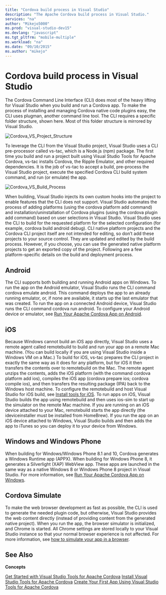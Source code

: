 ```yaml
---
title: "Cordova build process in Visual Studio"
description: "The Apache Cordova build process in Visual Studio."
services: "na"
author: "Mikejo5000"
ms.prod: "visual-studio-dev15"
ms.devlang: "javascript"
ms.tgt_pltfrm: "mobile-multiple"
ms.workload: "na"
ms.date: "09/10/2015"
ms.author: "mikejo"
---
```


# Cordova build process in Visual Studio

The Cordova Command Line Interface (CLI) does most of the heavy lifting for Visual Studio when you build and run a Cordova app. To make the process of installing and managing Cordova native code plugins easy, the CLI uses plugman, another command line tool. The CLI requires a specific folder structure, shown here. Most of this folder structure is mirrored by Visual Studio.

 ![Cordova_VS_Project_Structure](media/deploy-and-run-app/IC757826.png)

 To leverage the CLI from the Visual Studio project, Visual Studio uses a CLI pre-processor called vs-tac, which is a Node.js (npm) package. The first time you build and run a project built using Visual Studio Tools for Apache Cordova, vs-tac installs Cordova, the Ripple Emulator, and other required dependencies. It is the job of vs-tac to accept a build, pre-process the Visual Studio project, execute the specified Cordova CLI build system command, and run (or emulate) the app.

 ![Cordova_VS_Build_Process](media/deploy-and-run-app/IC795794.png)

 When building, Visual Studio injects its own custom hooks into the project to enable features that the CLI does not support. Visual Studio automates the process of adding platforms (using the cordova platform add command) and installation/uninstallation of Cordova plugins (using the cordova plugin add command) based on user selections in Visual Studio. Visual Studio uses the CLI to build for the requested platform for the selected configuration (for example, cordova build android debug). CLI native platform projects and the Cordova CLI project itself are not intended for editing, so don’t add these projects to your source control. They are updated and edited by the build process. However, if you choose, you can use the generated native platform projects to get an exported copy of the project. Following are a few platform-specific details on the build and deployment process.

## Android

The CLI supports both building and running Android apps on Windows. To run the app on the Android emulator, Visual Studio runs the CLI command cordova emulate android. This command deploys the app to an already running emulator, or, if none are available, it starts up the last emulator that was created. To run the app on a connected Android device, Visual Studio runs the CLI command cordova run android. To configure your Android device or emulator, see [Run Your Apache Cordova App on Android](run-app-android.md).

## iOS

Because Windows cannot build an iOS app directly, Visual Studio uses a remote agent called remotebuild to build and run your app on a remote Mac machine. (You can build locally if you are using Visual Studio inside a Windows VM on a Mac.) To build for iOS, vs-tac prepares the CLI project in exactly the same way as it does for any platform, but for iOS it then transfers the contents over to remotebuild on the Mac. The remote agent unzips the contents, adds the iOS platform (with the command cordova platform add ios), compiles the iOS app (cordova prepare ios; cordova compile ios), and then transfers the resulting package (IPA) back to the Windows host machine. To configure the remotebuild and host Visual Studio for iOS build, see [Install tools for iOS](../first-steps/ios-guide.md). To run apps on iOS, Visual Studio builds the app using remotebuild and then uses ios-sim to start up the simulator on the remote Mac machine. If you are running on an iOS device attached to your Mac, remotebuild starts the app directly (the ideviceinstaller must be installed from HomeBrew). If you run the app on an iOS device attached to Windows, Visual Studio builds and then adds the app to iTunes so you can deploy it to your device from Windows.

## Windows and Windows Phone

When building for Windows/Windows Phone 8.1 and 10, Cordova generates a Windows Runtime app (APPX). When building for Windows Phone 8, it generates a Silverlight (XAP) WebView app. These apps are launched in the same way as a native Windows 8 or Windows Phone 8 project in Visual Studio. For more information, see [Run Your Apache Cordova App on Windows](run-app-windows.md).

## Cordova Simulate

To make the web browser development as fast as possible, the CLI is used to generate the needed plugin code, but otherwise, Visual Studio provides the web content directly (instead of providing content from the generated native project). When you run the app, the browser simulator is initialized, and Chrome is started. All Chrome settings are stored locally to your Visual Studio instance so that your normal browser experience is not affected. For more information, see [how to simulate your app in a browser](simulate-in-browser.md).

## See Also

**Concepts**

[Get Started with Visual Studio Tools for Apache Cordova](../index.md)
[Install Visual Studio Tools for Apache Cordova](../first-steps/installation.md)
[Create Your First App Using Visual Studio Tools for Apache Cordova](../first-steps/build-your-first-app.md)
